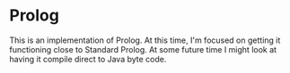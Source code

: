 # Prolog
This is an implementation of Prolog. At this time, I'm focused on getting it functioning close to Standard Prolog.
At some future time I might look at having it compile direct to Java byte code.

